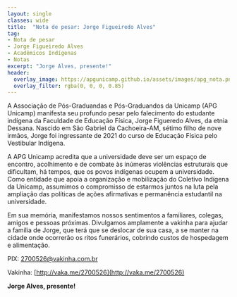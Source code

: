 ```yaml
---
layout: single
classes: wide
title:  "Nota de pesar: Jorge Figueiredo Alves"
tag:
- Nota de pesar
- Jorge Figueiredo Alves
- Acadêmicos Indígenas
- Notas
excerpt: "Jorge Alves, presente!"
header:
  overlay_image: https://apgunicamp.github.io/assets/images/apg_nota.png
  overlay_filter: rgba(0, 0, 0, 0.85)
---
```


A Associação de Pós-Graduandas e Pós-Graduandos da Unicamp (APG Unicamp) manifesta seu profundo pesar pelo falecimento do estudante indígena da Faculdade de Educação Física, Jorge Figueredo Alves, da etnia Dessana. Nascido em São Gabriel da Cachoeira-AM, sétimo filho de nove irmãos, Jorge foi ingressante de 2021 do curso de Educação Física pelo Vestibular Indígena. 

A APG Unicamp acredita que a universidade deve ser um espaço de encontro, acolhimento e de combate às inúmeras violências estruturais que dificultam, há tempos, que os povos indígenas ocupem a universidade. Como entidade que apoia a organização e mobilização do Coletivo Indígena da Unicamp, assumimos o compromisso de estarmos juntos na luta pela ampliação das políticas de ações afirmativas e permanência estudantil na universidade. 

Em sua memória, manifestamos nossos sentimentos a familiares, colegas, amigos e pessoas próximas. Divulgamos amplamente a vakinha para ajudar a família de Jorge, que terá que se deslocar de sua casa, a se manter na cidade onde ocorrerão os ritos funerários, cobrindo custos de hospedagem e alimentação. 

PIX: [2700526@vakinha.com.br](2700526@vakinha.com.br)

Vakinha: [http://vaka.me/2700526](http://vaka.me/2700526)

**Jorge Alves, presente!**
